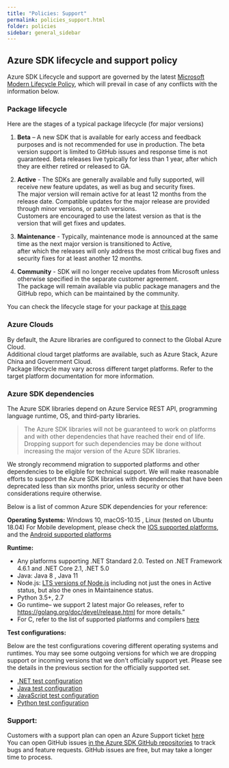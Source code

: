 ```yaml
---
title: "Policies: Support"
permalink: policies_support.html
folder: policies
sidebar: general_sidebar
---
```


## **Azure SDK lifecycle and support policy**

Azure SDK Lifecycle and support are governed by the latest [Microsoft Modern Lifecycle Policy](https://docs.microsoft.com/en-US/lifecycle/policies/modern), which will prevail in case of any conflicts with the information below.

### **Package lifecycle**

Here are the stages of a typical package lifecycle (for major versions)

1. **Beta** – A new SDK that is available for early access and feedback purposes and is not recommended for use in production.
   The beta version support is limited to GitHub issues and response time is not guaranteed. Beta releases live typically for less than 1 year, after which they are either retired or released to GA.

2. **Active** - The SDKs are generally available and fully supported, will receive new feature updates, as well as bug and security fixes.  
   The major version will remain active for at least 12 months from the release date. Compatible updates for the major release are provided through minor versions, or patch versions.  
   Customers are encouraged to use the latest version as that is the version that will get fixes and updates.

3. **Maintenance** - Typically, maintenance mode is announced at the same time as the next major version is transitioned to Active,  
   after which the releases will only address the most critical bug fixes and security fixes for at least another 12 months.

4. **Community** - SDK will no longer receive updates from Microsoft unless otherwise specified in the separate customer agreement.  
   The package will remain available via public package managers and the GitHub repo, which can be maintained by the community.

You can check the lifecycle stage for your package at [this page](https://azure.github.io/azure-sdk/releases/latest/index.html)

### **Azure Clouds**

By default, the Azure libraries are configured to connect to the Global Azure Cloud.  
Additional cloud target platforms are available, such as Azure Stack, Azure China and Government Cloud.  
Package lifecycle may vary across different target platforms. Refer to the target platform documentation for more information.

### **Azure SDK dependencies**

The Azure SDK libraries depend on Azure Service REST API, programming language runtime, OS, and third-party libraries.

> The Azure SDK libraries will not be guaranteed to work on platforms and with other dependencies that have reached their end of life. Dropping support for such dependencies may be done without increasing the major version of the Azure SDK libraries.

We strongly recommend migration to supported platforms and other dependencies to be eligible for technical support. We will make reasonable efforts to support the Azure SDK libraries with dependencies that have been deprecated less than six months prior, unless security or other considerations require otherwise.

Below is a list of common Azure SDK dependencies for your reference:

**Operating Systems:** Windows 10, macOS-10.15 , Linux (tested on Ubuntu 18.04)
For Mobile development, please check the [IOS supported platforms](https://azure.github.io/azure-sdk/ios_design.html#ios-library-support), and the [Android supported platforms](https://azure.github.io/azure-sdk/android_design.html)

**Runtime:**

- Any platforms supporting .NET Standard 2.0. Tested on .NET Framework 4.6.1 and .NET Core 2.1, .NET 5.0
- Java: Java 8 , Java 11
- Node.js: [LTS versions of Node.js](https://nodejs.org/about/releases/) including not just the ones in Active status, but also the ones in Maintainence status.
- Python 3.5+, 2.7
- Go runtime– we support 2 latest major Go releases, refer to https://golang.org/doc/devel/release.html for more details.”
- For C, refer to the list of supported platforms and compilers [here](https://azure.github.io/azure-sdk/clang_design.html)

**Test configurations:**

Below are the test configurations covering different operating systems and runtimes. You may see some outgoing versions for which we are dropping support or incoming versions that we don't officially support yet. Please see the details in the previous section for the officially supported set.

- [.NET test configuration](https://github.com/Azure/azure-sdk-for-java/blob/master/eng/pipelines/templates/stages/platform-matrix.json)
- [Java test configuration](https://github.com/Azure/azure-sdk-for-java/blob/master/eng/pipelines/templates/stages/platform-matrix.json)
- [JavaScript test configuration](https://github.com/Azure/azure-sdk-for-js/blob/master/eng/pipelines/templates/stages/platform-matrix.json)
- [Python test configuration](https://github.com/Azure/azure-sdk-for-python/blob/master/eng/pipelines/templates/stages/platform-matrix.json)

### **Support**:

Customers with a support plan can open an Azure Support ticket [here](https://azure.microsoft.com/en-us/support/create-ticket/)  
You can open GitHub issues [in the Azure SDK GitHub repositories](https://github.com/Azure/azure-sdk/blob/master/README.md) to track bugs and feature requests. GitHub issues are free, but may take a longer time to process.
